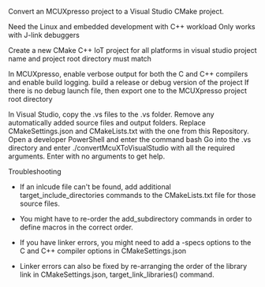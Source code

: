 Convert an MCUXpresso project to a Visual Studio CMake project.

Need the Linux and embedded development with C++ workload
Only works with J-link debuggers

Create a new CMake C++ IoT project for all platforms in visual studio
project name and project root directory must match

In MCUXpresso, enable verbose output for both the C and C++ compilers and enable build logging.
build a release or debug version of the project
If there is no debug launch file, then export one to the MCUXpresso project root directory

In Visual Studio, copy the .vs files to the .vs folder.
Remove any automatically added source files and output folders.
Replace CMakeSettings.json and CMakeLists.txt with the one from this Repository.
Open a developer PowerShell and enter the command bash
Go into the .vs directory and enter ./convertMcuXToVisualStudio with all the required arguments. Enter with no arguments to get help.

Troubleshooting

- If an inlcude file can't be found, add additional target_include_directories commands to the CMakeLists.txt file for those source files.

- You might have to re-order the add_subdirectory commands in order to define macros in the correct order.

- If you have linker errors, you might need to add a -specs options to the C and C++ compiler options in CMakeSettings.json

- Linker errors can also be fixed by re-arranging the order of the library link in CMakeSettings.json, target_link_libraries() command.
